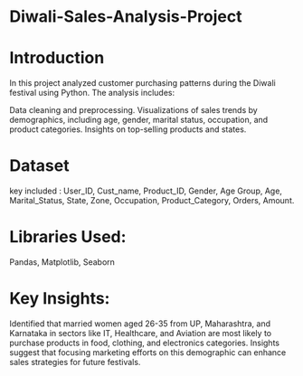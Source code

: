 # Diwali-Sales-Analysis-Project
# Introduction
In this project analyzed customer purchasing patterns during the Diwali festival using Python. The analysis includes:

Data cleaning and preprocessing.
Visualizations of sales trends by demographics, including age, gender, marital status, occupation, and product categories.
Insights on top-selling products and states.

# Dataset
key included : User_ID,	Cust_name,	Product_ID,	Gender,	Age Group,	Age,	Marital_Status,	State,	Zone,	Occupation,	Product_Category,	Orders,	Amount.

# Libraries Used:

Pandas, Matplotlib, Seaborn

# Key Insights:

Identified that married women aged 26-35 from UP, Maharashtra, and Karnataka in sectors like IT, Healthcare, and Aviation are most likely to purchase products in food, clothing, and electronics categories.  Insights suggest that focusing marketing efforts on this demographic can enhance sales strategies for future festivals.




 
